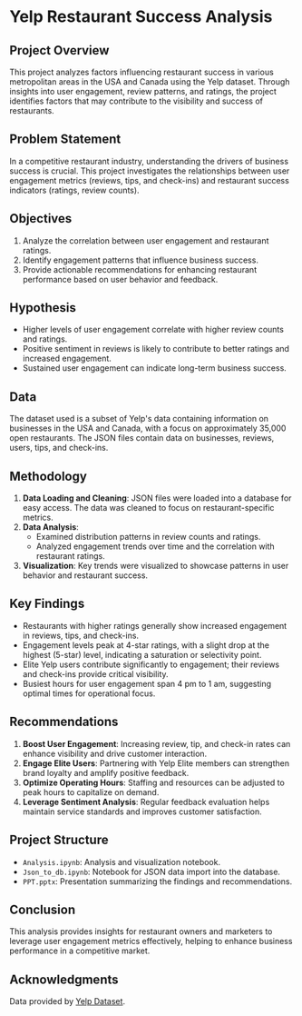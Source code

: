 # Yelp Restaurant Success Analysis

## Project Overview

This project analyzes factors influencing restaurant success in various metropolitan areas in the USA and Canada using the Yelp dataset. Through insights into user engagement, review patterns, and ratings, the project identifies factors that may contribute to the visibility and success of restaurants.

## Problem Statement

In a competitive restaurant industry, understanding the drivers of business success is crucial. This project investigates the relationships between user engagement metrics (reviews, tips, and check-ins) and restaurant success indicators (ratings, review counts).

## Objectives
1. Analyze the correlation between user engagement and restaurant ratings.
2. Identify engagement patterns that influence business success.
3. Provide actionable recommendations for enhancing restaurant performance based on user behavior and feedback.

## Hypothesis

- Higher levels of user engagement correlate with higher review counts and ratings.
- Positive sentiment in reviews is likely to contribute to better ratings and increased engagement.
- Sustained user engagement can indicate long-term business success.

## Data

The dataset used is a subset of Yelp's data containing information on businesses in the USA and Canada, with a focus on approximately 35,000 open restaurants. The JSON files contain data on businesses, reviews, users, tips, and check-ins.

## Methodology

1. **Data Loading and Cleaning**: JSON files were loaded into a database for easy access. The data was cleaned to focus on restaurant-specific metrics.
2. **Data Analysis**: 
    - Examined distribution patterns in review counts and ratings.
    - Analyzed engagement trends over time and the correlation with restaurant ratings.
3. **Visualization**: Key trends were visualized to showcase patterns in user behavior and restaurant success.

## Key Findings

- Restaurants with higher ratings generally show increased engagement in reviews, tips, and check-ins.
- Engagement levels peak at 4-star ratings, with a slight drop at the highest (5-star) level, indicating a saturation or selectivity point.
- Elite Yelp users contribute significantly to engagement; their reviews and check-ins provide critical visibility.
- Busiest hours for user engagement span 4 pm to 1 am, suggesting optimal times for operational focus.

## Recommendations

1. **Boost User Engagement**: Increasing review, tip, and check-in rates can enhance visibility and drive customer interaction.
2. **Engage Elite Users**: Partnering with Yelp Elite members can strengthen brand loyalty and amplify positive feedback.
3. **Optimize Operating Hours**: Staffing and resources can be adjusted to peak hours to capitalize on demand.
4. **Leverage Sentiment Analysis**: Regular feedback evaluation helps maintain service standards and improves customer satisfaction.

## Project Structure

- `Analysis.ipynb`: Analysis and visualization notebook.
- `Json_to_db.ipynb`: Notebook for JSON data import into the database.
- `PPT.pptx`: Presentation summarizing the findings and recommendations.

## Conclusion

This analysis provides insights for restaurant owners and marketers to leverage user engagement metrics effectively, helping to enhance business performance in a competitive market.

## Acknowledgments

Data provided by [Yelp Dataset](https://www.kaggle.com/datasets/yelp-dataset/yelp-dataset).


